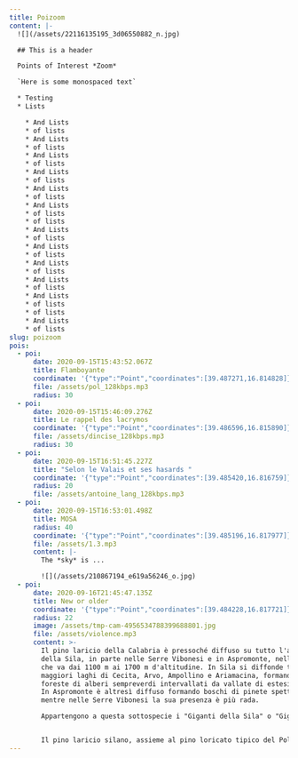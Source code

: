 ```yaml
---
title: Poizoom
content: |-
  ![](/assets/22116135195_3d06550882_n.jpg)

  ## This is a header

  Points of Interest *Zoom*

  `Here is some monospaced text`

  * Testing
  * Lists

    * And Lists
    * of lists
    * And Lists
    * of lists
    * And Lists
    * of lists
    * And Lists
    * of lists
    * And Lists
    * of lists
    * And Lists
    * of lists
    * of lists
    * And Lists
    * of lists
    * And Lists
    * of lists
    * And Lists
    * of lists
    * And Lists
    * of lists
    * And Lists
    * of lists
    * of lists
    * And Lists
    * of lists
slug: poizoom
pois:
  - poi:
      date: 2020-09-15T15:43:52.067Z
      title: Flamboyante
      coordinate: '{"type":"Point","coordinates":[39.487271,16.814828]}'
      file: /assets/pol_128kbps.mp3
      radius: 30
  - poi:
      date: 2020-09-15T15:46:09.276Z
      title: Le rappel des lacrymos
      coordinate: '{"type":"Point","coordinates":[39.486596,16.815890]}'
      file: /assets/dincise_128kbps.mp3
      radius: 30
  - poi:
      date: 2020-09-15T16:51:45.227Z
      title: "Selon le Valais et ses hasards "
      coordinate: '{"type":"Point","coordinates":[39.485420,16.816759]}'
      radius: 20
      file: /assets/antoine_lang_128kbps.mp3
  - poi:
      date: 2020-09-15T16:53:01.498Z
      title: MOSA
      radius: 40
      coordinate: '{"type":"Point","coordinates":[39.485196,16.817977]}'
      file: /assets/1.3.mp3
      content: |-
        The *sky* is ...

        ![](/assets/210867194_e619a56246_o.jpg)
  - poi:
      date: 2020-09-16T21:45:47.135Z
      title: New or older
      coordinate: '{"type":"Point","coordinates":[39.484228,16.817721]}'
      radius: 22
      image: /assets/tmp-cam-4956534788399688801.jpg
      file: /assets/violence.mp3
      content: >-
        Il pino laricio della Calabria è pressoché diffuso su tutto l'altopiano
        della Sila, in parte nelle Serre Vibonesi e in Aspromonte, nella fascia
        che va dai 1100 m ai 1700 m d'altitudine. In Sila si diffonde tra i 4
        maggiori laghi di Cecita, Arvo, Ampollino e Ariamacina, formando grandi
        foreste di alberi sempreverdi intervallati da vallate di estesi pascoli.
        In Aspromonte è altresì diffuso formando boschi di pinete spettacolari,
        mentre nelle Serre Vibonesi la sua presenza è più rada.

        Appartengono a questa sottospecie i "Giganti della Sila" o "Giganti di Fallistro", pini larici ultracentenari di dimensioni maestose, i cui tronchi formano un perfetto colonnato naturale. Tali tronchi possono innalzarsi fino a 45 metri di altezza e avere un diametro alla base di circa due metri. Tali altezze sono state raggiunte grazie anche al fatto che spesso l'albero si presenta in boschi fitti nella quale la poca luce non dà la possibilità ai rami più bassi di crescere, facendoli deperire e cadere. In questo modo le cime più alte della fronda tendono a svilupparsi in altezza cercando la luce, dando una conformazione molto alta e sottile al fusto, con il tronco praticamente spoglio nelle parti più basse. Alcuni esemplari nati in aree più aperte riescono invece a far crescere il fusto anche diametralmente, raggiungendo diametri che sfiorano i 2 metri.


        Il pino laricio silano, assieme al pino loricato tipico del Pollino, è l'albero simbolo della Calabria, tant'è che la Regione Calabria lo ha inserito tra i 4 simboli del proprio stemma e gonfalone insieme al capitello dorico, alla croce bizantina e alla croce potenziata.
---
```

